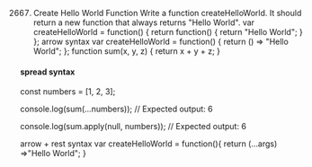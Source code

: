 2667. Create Hello World Function
Write a function createHelloWorld. It should return a new function that always returns "Hello World".
var createHelloWorld = function() {
    return function() {
        return "Hello World";
    }
};
arrow syntax
var createHelloWorld = function() {
    return () => "Hello World";
};
function sum(x, y, z) {
  return x + y + z;
}
#### spread syntax
const numbers = [1, 2, 3];

console.log(sum(...numbers));
// Expected output: 6

console.log(sum.apply(null, numbers));
// Expected output: 6

arrow + rest syntax
var createHelloWorld = function(){
return (...args) =>"Hello World";
}

